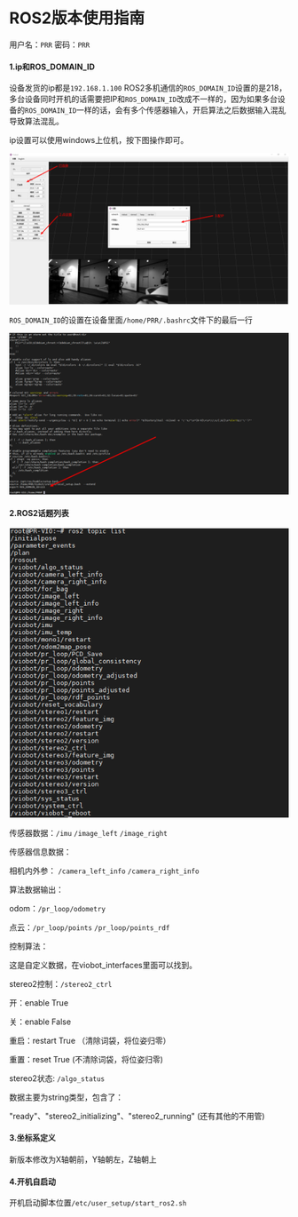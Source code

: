 # ROS2版本使用指南

用户名：`PRR`     密码：`PRR`

#### 1.ip和ROS\_DOMAIN\_ID

设备发货的ip都是`192.168.1.100` ROS2多机通信的`ROS_DOMAIN_ID`设置的是218，多台设备同时开机的话需要把IP和`ROS_DOMAIN_ID`改成不一样的，因为如果多台设备的`ROS_DOMAIN_ID`一样的话，会有多个传感器输入，开启算法之后数据输入混乱导致算法混乱。

ip设置可以使用windows上位机，按下图操作即可。

![](image/image_YxwvfsN8Ec.png)

`ROS_DOMAIN_ID`的设置在设备里面`/home/PRR/.bashrc`文件下的最后一行

![](image/image_-U3KtG8mTM.png)

#### 2.ROS2话题列表

![](image/image_3S0wGl11F7.png)

传感器数据：`/imu` `/image_left` `/image_right`

传感器信息数据：

相机内外参： `/camera_left_info` `/camera_right_info`

算法数据输出：

odom：`/pr_loop/odometry`

点云：`/pr_loop/points`  `/pr_loop/points_rdf`

控制算法：

这是自定义数据，在viobot\_interfaces里面可以找到。

stereo2控制：`/stereo2_ctrl`  &#x20;

&#x20;开：enable True

&#x20;关：enable False

&#x20;重启：restart True   （清除词袋，将位姿归零）

&#x20;重置：reset True  (不清除词袋，将位姿归零)

&#x20;    stereo2状态: `/algo_status`

&#x20;    数据主要为string类型，包含了：

"ready"、"stereo2\_initializing"、"stereo2\_running" (还有其他的不用管)

#### 3.坐标系定义

新版本修改为X轴朝前，Y轴朝左，Z轴朝上

#### 4.开机自启动

开机启动脚本位置`/etc/user_setup/start_ros2.sh`
